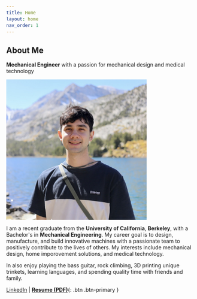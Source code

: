 ```yaml
---
title: Home
layout: home
nav_order: 1
---
```

About Me
---

**Mechanical Engineer** with a passion for mechanical design and medical technology

<div style="display: flex; justify-content: center, gap: 20px;">
    <img src="assets/headshot.jpg" width = "375">
</div>

I am a recent graduate from the **University of California**, **Berkeley**, with a Bachelor's in **Mechanical Engineering**. My career goal is to design, manufacture, and build innovative machines with a passionate team to positively contribute to the lives of others. My interests include mechanical design, home imporovement solutions, and medical technology.

In also enjoy playing the bass guitar, rock climbing, 3D printing unique trinkets, learning languages, and spending quality time with friends and family.

[LinkedIn](https://www.linkedin.com/in/ty-schultz/) | [**Resume (PDF)**](/assets/basicResume.pdf){: .btn .btn-primary }